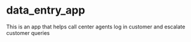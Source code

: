 # data_entry_app
 This is an app that helps call center agents log in customer and escalate customer queries 
